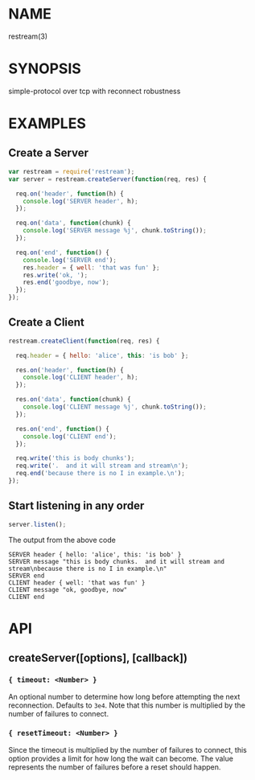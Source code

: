 
# NAME
restream(3)

# SYNOPSIS
simple-protocol over tcp with reconnect robustness

# EXAMPLES

## Create a Server
```js
var restream = require('restream');
var server = restream.createServer(function(req, res) {

  req.on('header', function(h) {
    console.log('SERVER header', h);
  });

  req.on('data', function(chunk) {
    console.log('SERVER message %j', chunk.toString());
  });

  req.on('end', function() {
    console.log('SERVER end');
    res.header = { well: 'that was fun' };
    res.write('ok, ');
    res.end('goodbye, now');
  });
});
```

## Create a Client
```js
restream.createClient(function(req, res) {

  req.header = { hello: 'alice', this: 'is bob' };

  res.on('header', function(h) {
    console.log('CLIENT header', h);
  });

  res.on('data', function(chunk) {
    console.log('CLIENT message %j', chunk.toString());
  });

  res.on('end', function() {
    console.log('CLIENT end');
  });

  req.write('this is body chunks');
  req.write('.  and it will stream and stream\n');
  req.end('because there is no I in example.\n');
});
```

## Start listening in any order
```js
server.listen();
```

The output from the above code
```
SERVER header { hello: 'alice', this: 'is bob' }
SERVER message "this is body chunks.  and it will stream and stream\nbecause there is no I in example.\n"
SERVER end
CLIENT header { well: 'that was fun' }
CLIENT message "ok, goodbye, now"
CLIENT end
```

# API

## createServer([options], [callback])

### `{ timeout: <Number> }`
An optional number to determine how long before attempting the next reconnection. 
Defaults to `3e4`. Note that this number is multiplied by the number of failures
to connect.

### `{ resetTimeout: <Number> }`
Since the timeout is multiplied by the number of failures to connect, this 
option provides a limit for how long the wait can become. The value represents
the number of failures before a reset should happen.

